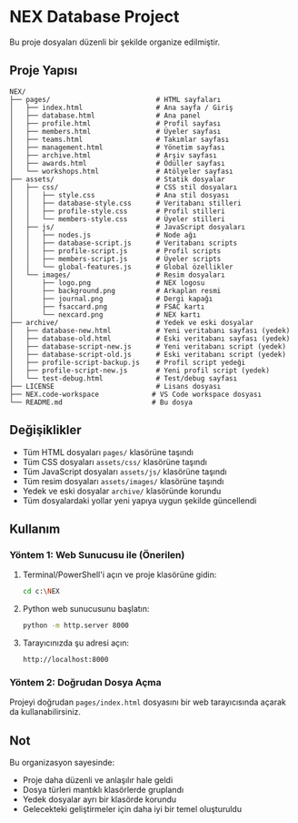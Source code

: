 # NEX Database Project

Bu proje dosyaları düzenli bir şekilde organize edilmiştir.

## Proje Yapısı

```
NEX/
├── pages/                          # HTML sayfaları
│   ├── index.html                  # Ana sayfa / Giriş
│   ├── database.html               # Ana panel
│   ├── profile.html                # Profil sayfası
│   ├── members.html                # Üyeler sayfası
│   ├── teams.html                  # Takımlar sayfası
│   ├── management.html             # Yönetim sayfası
│   ├── archive.html                # Arşiv sayfası
│   ├── awards.html                 # Ödüller sayfası
│   └── workshops.html              # Atölyeler sayfası
├── assets/                         # Statik dosyalar
│   ├── css/                        # CSS stil dosyaları
│   │   ├── style.css               # Ana stil dosyası
│   │   ├── database-style.css      # Veritabanı stilleri
│   │   ├── profile-style.css       # Profil stilleri
│   │   └── members-style.css       # Üyeler stilleri
│   ├── js/                         # JavaScript dosyaları
│   │   ├── nodes.js                # Node ağı
│   │   ├── database-script.js      # Veritabanı scripts
│   │   ├── profile-script.js       # Profil scripts
│   │   ├── members-script.js       # Üyeler scripts
│   │   └── global-features.js      # Global özellikler
│   └── images/                     # Resim dosyaları
│       ├── logo.png                # NEX logosu
│       ├── background.png          # Arkaplan resmi
│       ├── journal.png             # Dergi kapağı
│       ├── fsaccard.png            # FSAC kartı
│       └── nexcard.png             # NEX kartı
├── archive/                        # Yedek ve eski dosyalar
│   ├── database-new.html           # Yeni veritabanı sayfası (yedek)
│   ├── database-old.html           # Eski veritabanı sayfası (yedek)
│   ├── database-script-new.js      # Yeni veritabanı script (yedek)
│   ├── database-script-old.js      # Eski veritabanı script (yedek)
│   ├── profile-script-backup.js    # Profil script yedeği
│   ├── profile-script-new.js       # Yeni profil script (yedek)
│   └── test-debug.html             # Test/debug sayfası
├── LICENSE                         # Lisans dosyası
├── NEX.code-workspace             # VS Code workspace dosyası
└── README.md                      # Bu dosya
```

## Değişiklikler

- Tüm HTML dosyaları `pages/` klasörüne taşındı
- Tüm CSS dosyaları `assets/css/` klasörüne taşındı
- Tüm JavaScript dosyaları `assets/js/` klasörüne taşındı
- Tüm resim dosyaları `assets/images/` klasörüne taşındı
- Yedek ve eski dosyalar `archive/` klasöründe korundu
- Tüm dosyalardaki yollar yeni yapıya uygun şekilde güncellendi

## Kullanım

### Yöntem 1: Web Sunucusu ile (Önerilen)
1. Terminal/PowerShell'i açın ve proje klasörüne gidin:
   ```bash
   cd c:\NEX
   ```
2. Python web sunucusunu başlatın:
   ```bash
   python -m http.server 8000
   ```
3. Tarayıcınızda şu adresi açın:
   ```
   http://localhost:8000
   ```
   
### Yöntem 2: Doğrudan Dosya Açma
Projeyi doğrudan `pages/index.html` dosyasını bir web tarayıcısında açarak da kullanabilirsiniz.

## Not

Bu organizasyon sayesinde:
- Proje daha düzenli ve anlaşılır hale geldi
- Dosya türleri mantıklı klasörlerde gruplandı
- Yedek dosyalar ayrı bir klasörde korundu
- Gelecekteki geliştirmeler için daha iyi bir temel oluşturuldu
